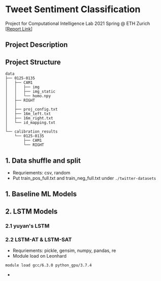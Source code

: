 # Tweet Sentiment Classification
Project for Computational Intelligence Lab 2021 Spring @ ETH Zurich [[Report Link]()] <br/>

## Project Description

## Project Structure
```
data
├── 0125-0135
│   ├── CAM1
│   │   ├── img
│   │   ├── img_static
│   │   └── homo.npy
│   ├── RIGHT
│   │   
│   ├── proj_config.txt
│   ├── 16m_left.txt
│   ├── 16m_right.txt
│   └── id_mapping.txt
│       
└── calibration_results
    └── 0125-0135
        ├── CAM1
        └── RIGHT
```

## 1. Data shuffle and split
- Requriements: csv, random
- Put train_pos_full.txt and train_neg_full.txt under ```./twitter-datasets```

## 1. Baseline ML Models

## 2. LSTM Models

### 2.1 yuyan's LSTM

### 2.2 LSTM-AT & LSTM-SAT
- Requriements: pickle, gensim, numpy, pandas, re
- Module load on Leonhard
```
module load gcc/6.3.0 python_gpu/3.7.4
```
-


